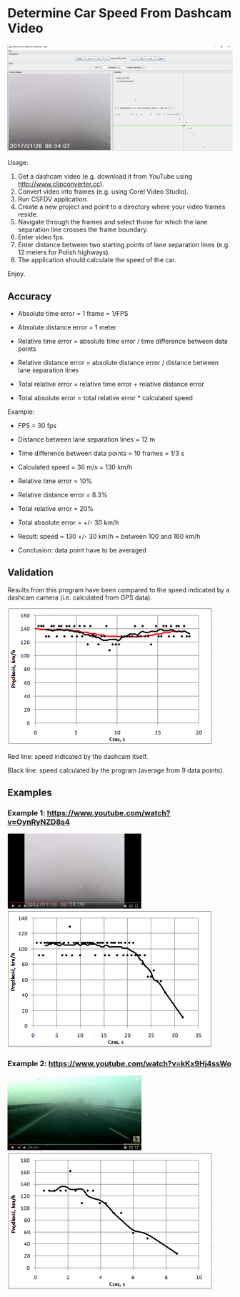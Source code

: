 # Determine Car Speed From Dashcam Video

![asdfasdf](https://github.com/SebastianCelejewski/determine_car_speed_from_dashcam_video/raw/master/doc/screenshot.png)

Usage:

1. Get a dashcam video (e.g. download it from YouTube using http://www.clipconverter.cc).
2. Convert video into frames (e.g. using Corel Video Studio).
3. Run CSFDV application.
4. Create a new project and point to a directory where your video frames reside.
5. Navigate through the frames and select those for which the lane separation line crosses the frame boundary.
6. Enter video fps.
7. Enter distance between two starting points of lane separation lines (e.g. 12 meters for Polish highways).
8. The application should calculate the speed of the car.

Enjoy.

## Accuracy

- Absolute time error = 1 frame = 1/FPS

- Absolute distance error = 1 meter

- Relative time error = absolute time error / time difference between data points

- Relative distance error = absolute distance error / distance between lane separation lines

- Total relative error = relative time error + relative distance error

- Total absolute error = total relative error * calculated speed

Example:

- FPS = 30 fps

- Distance between lane separation lines = 12 m

- Time difference between data points = 10 frames = 1/3 s

- Calculated speed = 36 m/s = 130 km/h

- Relative time error = 10%

- Relative distance error = 8.3%

- Total relative error = 20%

- Total absolute error = +/- 30 km/h

- Result: speed = 130 +/- 30 km/h = between 100 and 160 km/h

- Conclusion: data point have to be averaged

## Validation

Results from this program have been compared to the speed indicated by a dashcam camera (i.e. calculated from GPS data).

![](https://raw.githubusercontent.com/SebastianCelejewski/determine_car_speed_from_dashcam_video/master/doc/chart_test_01.PNG)

Red line: speed indicated by the dashcam itself.

Black line: speed calculated by the program (average from 9 data points).


## Examples

### Example 1: https://www.youtube.com/watch?v=OynRyNZD8s4

![](https://github.com/SebastianCelejewski/determine_car_speed_from_dashcam_video/blob/master/doc/movie_clip_01.PNG?raw=true)
![](https://github.com/SebastianCelejewski/determine_car_speed_from_dashcam_video/blob/master/doc/chart_01.PNG?raw=true)

### Example 2: https://www.youtube.com/watch?v=kKx9Hj4ssWo

![](https://github.com/SebastianCelejewski/determine_car_speed_from_dashcam_video/blob/master/doc/movie_clip_02.PNG?raw=true)
![](https://github.com/SebastianCelejewski/determine_car_speed_from_dashcam_video/blob/master/doc/chart_02.PNG?raw=true)
